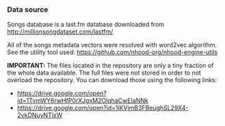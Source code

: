 ### Data source

Songs database is a last.fm database downloaded from http://millionsongdataset.com/lastfm/

All of the songs metadata vectors were resolved with word2vec algorithm. See the utility tool used: https://github.com/nhood-org/nhood-engine-utils

__IMPORTANT:__
The files located in the repository are only a tiny fraction of the whole data available. The full files were not stored in order to not overload the repository. You can download those using the following links:
- https://drive.google.com/open?id=1TvmWY6rwHfP0rXJgxM2OlqhaCwEIaNNk
- https://drive.google.com/open?id=1iKVjmB3FBeughSL29X4-2vkDNuyNTlxW